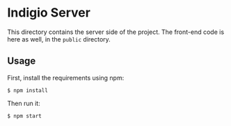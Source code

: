 # Indigio Server

This directory contains the server side of the project. The front-end code is here as well, in the `public` directory.

## Usage

First, install the requirements using npm:

```console
$ npm install
```

Then run it:

```console
$ npm start
```
